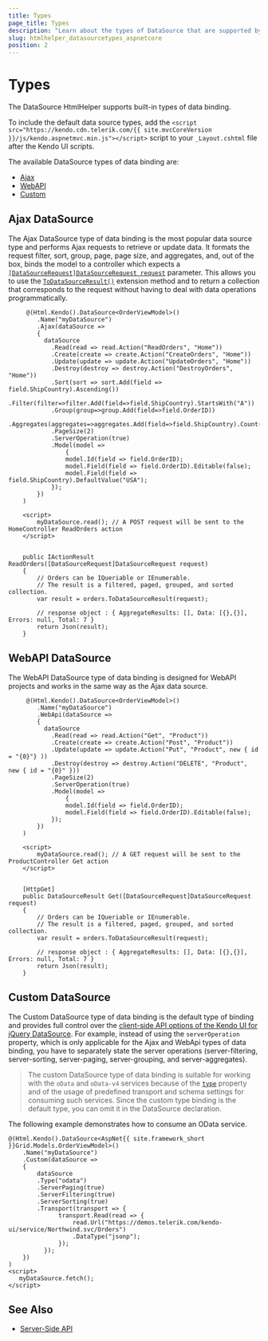 ```yaml
---
title: Types
page_title: Types
description: "Learn about the types of DataSource that are supported by the Telerik UI DataSource HtmlHelper for {{ site.framework }}."
slug: htmlhelper_datasourcetypes_aspnetcore
position: 2
---
```


# Types

The DataSource HtmlHelper supports built-in types of data binding.

To include the default data source types, add the `<script src="https://kendo.cdn.telerik.com/{{ site.mvcCoreVersion }}/js/kendo.aspnetmvc.min.js"></script>` script to your `_Layout.cshtml` file after the Kendo UI scripts.

The available DataSource types of data binding are:
* [Ajax](#ajax-datasource)
* [WebAPI](#webapi-datasource)
* [Custom](#custom-datasource)

## Ajax DataSource

The Ajax DataSource type of data binding is the most popular data source type and performs Ajax requests to retrieve or update data. It formats the request filter, sort, group, page, page size, and aggregates, and, out of the box, binds the model to a controller which expects a [`[DataSourceRequest]DataSourceRequest request`](/api/Kendo.Mvc.UI/DataSourceRequest) parameter. This allows you to use the [`ToDataSourceResult()`](/api/Kendo.Mvc.Extensions/QueryableExtensions) extension method and to return a collection that corresponds to the request without having to deal with data operations programmatically.

```HtmlHelper
     @(Html.Kendo().DataSource<OrderViewModel>()
        .Name("myDataSource")
        .Ajax(dataSource =>
        {
          dataSource
            .Read(read => read.Action("ReadOrders", "Home"))
            .Create(create => create.Action("CreateOrders", "Home"))
            .Update(update => update.Action("UpdateOrders", "Home"))
            .Destroy(destroy => destroy.Action("DestroyOrders", "Home"))
            .Sort(sort => sort.Add(field => field.ShipCountry).Ascending())
            .Filter(filter=>filter.Add(field=>field.ShipCountry).StartsWith("A"))
            .Group(group=>group.Add(field=>field.OrderID))
            .Aggregates(aggregates=>aggregates.Add(field=>field.ShipCountry).Count())
            .PageSize(2)
            .ServerOperation(true)
            .Model(model =>
                {
                model.Id(field => field.OrderID);
                model.Field(field => field.OrderID).Editable(false);
                model.Field(field => field.ShipCountry).DefaultValue("USA");
            });
        })
    )

    <script>
        myDataSource.read(); // A POST request will be sent to the HomeController ReadOrders action
    </script>  
```
```HomeController

    public IActionResult ReadOrders([DataSourceRequest]DataSourceRequest request)
    {
        // Orders can be IQueriable or IEnumerable.
        // The result is a filtered, paged, grouped, and sorted collection.
        var result = orders.ToDataSourceResult(request);

        // response object : { AggregateResults: [], Data: [{},{}], Errors: null, Total: 7 }
        return Json(result);
    }
```

## WebAPI DataSource

The WebAPI DataSource type of data binding is designed for WebAPI projects and works in the same way as the Ajax data source.

```HtmlHelper
     @(Html.Kendo().DataSource<OrderViewModel>()
        .Name("myDataSource")
        .WebApi(dataSource =>
        {
          dataSource
            .Read(read => read.Action("Get", "Product"))
	    	.Create(create => create.Action("Post", "Product"))
	    	.Update(update => update.Action("Put", "Product", new { id = "{0}"} ))
	    	.Destroy(destroy => destroy.Action("DELETE", "Product", new { id = "{0}" }))
            .PageSize(2)
            .ServerOperation(true)
            .Model(model =>
                {
                model.Id(field => field.OrderID);
                model.Field(field => field.OrderID).Editable(false);
            });
        })
    )

    <script>
        myDataSource.read(); // A GET request will be sent to the ProductController Get action
    </script>  
```
```ProductController

    [HttpGet]
	public DataSourceResult Get([DataSourceRequest]DataSourceRequest request)
    {
        // Orders can be IQueriable or IEnumerable.
        // The result is a filtered, paged, grouped, and sorted collection.
        var result = orders.ToDataSourceResult(request);

        // response object : { AggregateResults: [], Data: [{},{}], Errors: null, Total: 7 }
        return Json(result);
    }
```

## Custom DataSource

The Custom DataSource type of data binding is the default type of binding and provides full control over the [client-side API options of the Kendo UI for jQuery DataSource](http://docs.telerik.com/kendo-ui/api/javascript/data/datasource). For example, instead of using the `serverOperation` property, which is only applicable for the Ajax and WebApi types of data binding, you have to separately state the server operations (server-filtering, server-sorting, server-paging, server-grouping, and server-aggregates).

> The custom DataSource type of data binding is suitable for working with the `oData` and `oData-v4` services because of the [`type`](https://docs.telerik.com/kendo-ui/api/javascript/data/datasource/configuration/type) property and of the usage of predefined transport and schema settings for consuming such services. Since the custom type binding is the default type, you can omit it in the DataSource declaration.

The following example demonstrates how to consume an OData service.

	@(Html.Kendo().DataSource<AspNet{{ site.framework_short }}Grid.Models.OrderViewModel>()
        .Name("myDataSource")
        .Custom(dataSource =>
        {
            dataSource
            .Type("odata")
            .ServerPaging(true)
            .ServerFiltering(true)
            .ServerSorting(true)
            .Transport(transport => {
                  transport.Read(read => {
                      read.Url("https://demos.telerik.com/kendo-ui/service/Northwind.svc/Orders")
                      .DataType("jsonp");
                  });
              });
        })
    )
    <script>
       myDataSource.fetch();
    </script>

## See Also

* [Server-Side API](/api/datasource)
